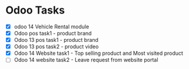 # Odoo Tasks
- [x] odoo 14 Vehicle Rental module
- [x] Odoo pos task1 - product brand
- [x] Odoo 13 pos task1 - product brand
- [x] Odoo 13 pos task2 - product video
- [x] Odoo 14 Website task1 - Top selling product and Most visited product
- [ ] Odoo 14 website task2 - Leave request from website portal
